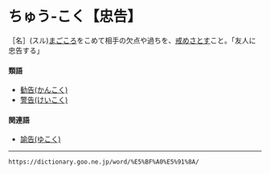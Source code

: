 # ちゅう‐こく【忠告】

［名］(スル)[まごころ](まごころ（真心）)をこめて相手の欠点や過ちを、[戒め](いましめる（戒める／誡める／警める／縛める）)[さとす](さとす（諭す）)こと。「友人に忠告する」

#### 類語

-   [勧告(かんこく)](https://dictionary.goo.ne.jp/word/%E5%8B%A7%E5%91%8A/#jn-48077)
-   [警告(けいこく)](https://dictionary.goo.ne.jp/word/%E8%AD%A6%E5%91%8A/#jn-66298)

#### 関連語

-   [諭告(ゆこく)](https://dictionary.goo.ne.jp/word/%E8%AB%AD%E5%91%8A/#jn-225245)

---
`https://dictionary.goo.ne.jp/word/%E5%BF%A0%E5%91%8A/`